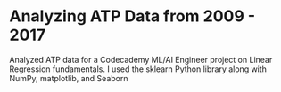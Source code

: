 # Analyzing ATP Data from 2009 - 2017
Analyzed ATP data for a Codecademy ML/AI Engineer project on Linear Regression fundamentals.
I used the sklearn Python library along with NumPy, matplotlib, and Seaborn
